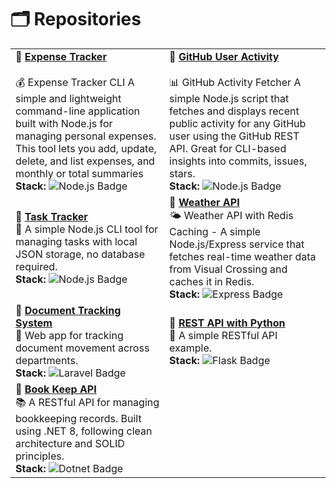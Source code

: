# 🗂️ Repositories

| | |
|--------|-------------|
| **🔹 [Expense Tracker](https://github.com/jmsjcmc/Expense-Tracker)** <br><br> 💰 Expense Tracker CLI A simple and lightweight command-line application built with Node.js for managing personal expenses. This tool lets you add, update, delete, and list expenses, and monthly or total summaries <br> **Stack:** ![Node.js Badge](https://img.shields.io/badge/Node.js-5FA04E?logo=nodedotjs&logoColor=fff&style=for-the-badge) | **🔹 [GitHub User Activity](https://github.com/jmsjcmc/GitHub-User-Activity)** <br><br> 📊 GitHub Activity Fetcher A simple Node.js script that fetches and displays recent public activity for any GitHub user using the GitHub REST API. Great for CLI-based insights into commits, issues, stars. <br> **Stack:** ![Node.js Badge](https://img.shields.io/badge/Node.js-5FA04E?logo=nodedotjs&logoColor=fff&style=for-the-badge) |
| **🔹 [Task Tracker](https://github.com/jmsjcmc/Task-Tracker)** <br> 📝 A simple Node.js CLI tool for managing tasks with local JSON storage, no database required. <br> **Stack:** ![Node.js Badge](https://img.shields.io/badge/Node.js-5FA04E?logo=nodedotjs&logoColor=fff&style=for-the-badge) | **🔹 [Weather API](https://github.com/jmsjcmc/Weather-API)** <br> 🌤️ Weather API with Redis Caching - A simple Node.js/Express service that fetches real-time weather data from Visual Crossing and caches it in Redis. <br> **Stack:** ![Express Badge](https://img.shields.io/badge/Express-000?logo=express&logoColor=fff&style=for-the-badge) |
| **🔹 [Document Tracking System](https://github.com/Jepjep18/Documents_tracking)** <br> 📄 Web app for tracking document movement across departments. <br> **Stack:** ![Laravel Badge](https://img.shields.io/badge/Laravel-FF2D20?logo=laravel&logoColor=fff&style=for-the-badge) | **🔹 [REST API with Python](https://github.com/jmsjcmc/REST-python)** <br> 🐍 A simple RESTful API example. <br> **Stack:** ![Flask Badge](https://img.shields.io/badge/Flask-000?logo=flask&logoColor=fff&style=for-the-badge) |
| **🔹 [Book Keep API](https://github.com/jmsjcmc/Book-Keep-Api-)** <br> 📚 A RESTful API for managing bookkeeping records. Built using .NET 8, following clean architecture and SOLID principles. <br> **Stack:** ![Dotnet Badge](https://img.shields.io/badge/.NET-512BD4?logo=dotnet&logoColor=fff&style=for-the-badge) |
